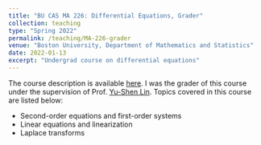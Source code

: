 ```yaml
---
title: "BU CAS MA 226: Differential Equations, Grader"
collection: teaching
type: "Spring 2022"
permalink: /teaching/MA-226-grader
venue: "Boston University, Department of Mathematics and Statistics"
date: 2022-01-13
excerpt: "Undergrad course on differential equations"
---
```


The course description is available [here](https://www.bu.edu/academics/cas/courses/cas-ma-226/). I was the grader of this course under the supervision of 
Prof. [Yu-Shen Lin](http://math.bu.edu/people/yslin/). Topics covered in this course are listed below:

- Second-order equations and first-order systems
- Linear equations and linearization
- Laplace transforms
